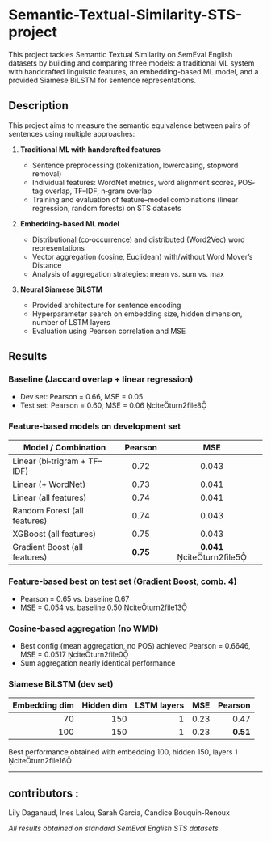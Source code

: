 # Semantic-Textual-Similarity-STS-project

This project tackles Semantic Textual Similarity on SemEval English datasets by building and comparing three models: a traditional ML system with handcrafted linguistic features, an embedding-based ML model, and a provided Siamese BiLSTM for sentence representations.

## Description

This project aims to measure the semantic equivalence between pairs of sentences using multiple approaches:

1. **Traditional ML with handcrafted features**

   * Sentence preprocessing (tokenization, lowercasing, stopword removal)
   * Individual features: WordNet metrics, word alignment scores, POS‐tag overlap, TF–IDF, n‑gram overlap
   * Training and evaluation of feature–model combinations (linear regression, random forests) on STS datasets

2. **Embedding-based ML model**

   * Distributional (co‑occurrence) and distributed (Word2Vec) word representations
   * Vector aggregation (cosine, Euclidean) with/without Word Mover’s Distance
   * Analysis of aggregation strategies: mean vs. sum vs. max

3. **Neural Siamese BiLSTM**

   * Provided architecture for sentence encoding
   * Hyperparameter search on embedding size, hidden dimension, number of LSTM layers
   * Evaluation using Pearson correlation and MSE

## Results

### Baseline (Jaccard overlap + linear regression)

* Dev set: Pearson = 0.66, MSE = 0.05
* Test set: Pearson = 0.60, MSE = 0.06 citeturn2file8

### Feature-based models on development set

| Model / Combination           |  Pearson |             MSE             |
| ----------------------------- | :------: | :-------------------------: |
| Linear (bi‑trigram + TF–IDF)  |   0.72   |            0.043            |
| Linear (+ WordNet)            |   0.73   |            0.041            |
| Linear (all features)         |   0.74   |            0.041            |
| Random Forest (all features)  |   0.74   |            0.043            |
| XGBoost (all features)        |   0.75   |            0.043            |
| Gradient Boost (all features) | **0.75** | **0.041** citeturn2file5 |

### Feature‐based best on test set (Gradient Boost, comb. 4)

* Pearson = 0.65 vs. baseline 0.67
* MSE = 0.054 vs. baseline 0.50 citeturn2file13

### Cosine‐based aggregation (no WMD)

* Best config (mean aggregation, no POS) achieved Pearson = 0.6646, MSE = 0.0517 citeturn2file0
* Sum aggregation nearly identical performance

### Siamese BiLSTM (dev set)

| Embedding dim | Hidden dim | LSTM layers |  MSE |  Pearson |
| ------------: | ---------: | ----------: | ---: | -------: |
|            70 |        150 |           1 | 0.23 |     0.47 |
|           100 |        150 |           1 | 0.23 | **0.51** |

Best performance obtained with embedding 100, hidden 150, layers 1 citeturn2file16

---

## contributors : 
Lily Daganaud, Ines Lalou, Sarah Garcia, Candice Bouquin-Renoux

*All results obtained on standard SemEval English STS datasets.*
